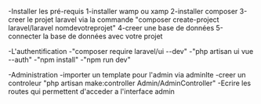 -Installer les pré-requis
    1-installer wamp ou xamp
    2-installer composer
    3-creer le projet laravel via la commande "composer create-project laravel/laravel nomdevotreprojet"
    4-creer une base de données
    5-connecter la base de données avec votre projet

-L'authentification
    -"composer require laravel/ui --dev"
    -"php artisan ui vue --auth"
    -"npm install"
    -"npm run dev"

-Administration
    -importer un template pour l'admin via adminlte
    -creer un controleur "php artisan make:controller Admin/AdminController"
    -Ecrire les routes qui permettent d'acceder a l'interface admin
